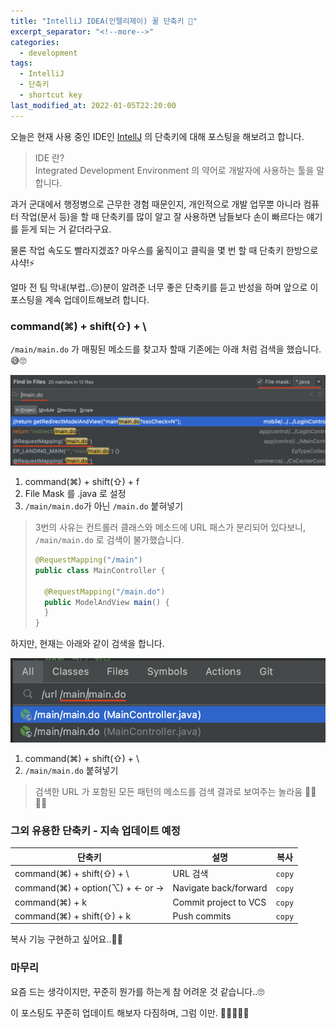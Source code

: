 ```yaml
---
title: "IntelliJ IDEA(인텔리제이) 꿀 단축키 🍯"
excerpt_separator: "<!--more-->"
categories:
  - development
tags:
  - IntelliJ
  - 단축키
  - shortcut key
last_modified_at: 2022-01-05T22:20:00
---
```


오늘은 현재 사용 중인 IDE인 [IntellJ](https://namu.wiki/w/IntelliJ%20IDEA) 의 단축키에 대해 포스팅을 해보려고 합니다.

> IDE 란?   
> Integrated Development Environment 의 약어로 개발자에 사용하는 툴을 말합니다.

과거 군대에서 행정병으로 근무한 경험 때문인지, 개인적으로 개발 업무뿐 아니라 컴퓨터 작업(문서 등)을 할 때 단축키를 많이 알고 잘 사용하면 남들보다 손이 빠르다는 얘기를 듣게 되는 거 같더라구요.

물론 작업 속도도 빨라지겠죠? 마우스를 욺직이고 클릭을 몇 번 할 때 단축키 한방으로 샤샥!⚡️ 

얼마 전 팀 막내(부럽..😔)분이 알려준 너무 좋은 단축키를 듣고 반성을 하며 앞으로 이 포스팅을 계속 업데이트해보려 합니다. 

<!--more-->


### command(⌘) + shift(⇧) + \

`/main/main.do` 가 매핑된 메소드를 찾고자 할때 기존에는 아래 처럼 검색을 했습니다. 😅🙄

![기존 방식](/images/posts/2021/10/findUrl_asis.png)

1. command(⌘) + shift(⇧) + f
1. File Mask 를 .java 로 설정
1. `/main/main.do`가 아닌 `/main.do` 붙혀넣기

> 3번의 사유는 컨트롤러 클래스와 메소드에 URL 패스가 분리되어 있다보니, `/main/main.do` 로 검색이 불가했습니다.
>     
> ```java
> @RequestMapping("/main")
> public class MainController { 
> 
>   @RequestMapping("/main.do")
>   public ModelAndView main() { 
>   } 
> }
> ```

하지만, 현재는 아래와 같이 검색을 합니다.

![현재 방식](/images/posts/2021/10/findUrl_tobe.png)

1. command(⌘) + shift(⇧) + \
2. `/main/main.do` 붙혀넣기

> 검색한 URL 가 포함된 모든 패턴의 메소드를 검색 결과로 보여주는 놀라움 ️👍🏼👍🏼


### 그외 유용한 단축키 - 지속 업데이트 예정

| 단축키                             | 설명                    |복사|
|---------------------------------|-----------------------|---|
| command(⌘) + shift(⇧) + \       | URL 검색                |`copy`|
| command(⌘) + option(⌥) + ← or → | Navigate back/forward |`copy`|
| command(⌘) + k                  | Commit project to VCS |`copy`|
| command(⌘) + shift(⇧) + k       | Push commits          |`copy`|

복사 기능 구현하고 싶어요..🤔😱

### 마무리

요즘 드는 생각이지만, 꾸준히 뭔가를 하는게 참 어려운 것 같습니다..🙄

이 포스팅도 꾸준히 업데이트 해보자 다짐하며, 그럼 이만. 🥕👋🏼🖐🏼
